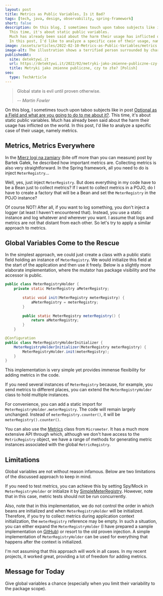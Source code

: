 ```yaml
---
layout: post
title: Metrics as Public Variables, Is it Bad?
tags: [tech, java, design, observability, spring-framework]
short: false
description: On this blog, I sometimes touch upon taboo subjects like in post *Optional as a Field and what are you going to do to me about it?*
  This time, it's about static public variables.
  Much has already been said about the harm their usage has inflicted on the world.
  In this post, I'd like to analyze a specific case of their usage, namely metrics...
image: /assets/articles/2022-02-10-Metrics-as-Public-Variables/metrics.png
image-alt: The illustration shows a terrified person surrounded by charts, metrics and terms such as metrics, public variables, getter and setter
publishedAt:
  site: detektywi.it
  url: https://detektywi.it/2022/02/metryki-jako-zmienne-publiczne-czy-to-zle/
  title: Metryki jako zmienne publiczne, czy to złe? [Polish]
seo:
  type: TechArticle
---
```


> Global state is evil until proven otherwise.
> 
> -- <cite>Martin Fowler</cite>

On this blog, I sometimes touch upon taboo subjects like in post [Optional as a Field and what are you going to do to me about it?](/2018/08/19/Optional-as-a-field-and-what-are-you-going-to-do-to-me-about-it.html).
This time, it's about static public variables.
Much has already been said about the harm their usage has inflicted on the world.
In this post, I'd like to analyze a specific case of their usage, namely metrics.

## Metrics, Metrics Everywhere

In the [Mierz logi na zamiary](https://detektywi.it/2019/07/mierz-logi-na-zamiary/) (bite off more than you can measure) post by Bartek Gałek, he described how important metrics are.
Collecting metrics is also very straightforward.
In the Spring framework, all you need to do is inject `MeterRegistry`...

Well, yes, just inject `MeterRegistry`.
But does everything in my code have to be a Bean just to collect metrics?
If I want to collect metrics in a POJO, do I have to create a factory that will be a Bean and set the `MeterRegistry` in the POJO instance?

Of course NOT!
After all, if you want to log something, you don't inject a logger (at least I haven't encountered that).
Instead, you use a static instance and log whatever and wherever you want.
I assume that logs and metrics are not that distant from each other.
So let's try to apply a similar approach to metrics.

## Global Variables Come to the Rescue

In the simplest approach, we could just create a class with a public static field holding an instance of `MeterRegistry`.
We would initialize this field at the start of the application and then use it freely.
Below is a slightly more elaborate implementation, where the mutator has package visibility and the accessor is public.

```java
public class MeterRegistryHolder {
    private static MeterRegistry aMeterRegistry;
    
        static void init(MeterRegistry meterRegistry) {
            aMeterRegistry = meterRegistry;
        }
    
        public static MeterRegistry meterRegistry() {
            return aMeterRegistry;
        }
    }
```

```java
@Configuration
public class MeterRegistryHolderInitializer {
    MeterRegistryHolderInitializer(MeterRegistry meterRegistry) {
        MeterRegistryHolder.init(meterRegistry);
    }
}
```

This implementation is very simple yet provides immense flexibility for adding metrics in the code.

If you need several instances of `MeterRegistry` because, for example, you send metrics to different places, you can extend the `MeterRegistryHolder` class to hold multiple instances.

For convenience, you can add a static import for `MeterRegistryHolder.meterRegistry`.
The code will remain largely unchanged.
Instead of `meterRegistry.counter()`, it will be `meterRegistry().counter()`.

You can also use the [Metrics](https://javadoc.io/doc/io.micrometer/micrometer-core/latest/io/micrometer/core/instrument/Metrics.html) class from `Micrometer`.
It has a much more extensive API through which, although we don't have access to the `MetricRegistry` object, we have a range of methods for generating metric instances associated with the global `MetricRegistry`.

## Limitations

Global variables are not without reason infamous.
Below are two limitations of the discussed approach to keep in mind.

If you need to test metrics, you can achieve this by setting Spy/Mock in `MeterRegistryHolder`
or initialize it by [SimpleMeterRegistry](https://www.javadoc.io/doc/io.micrometer/micrometer-core/1.0.6/io/micrometer/core/instrument/simple/SimpleMeterRegistry.html).
However, note that in this case, metric tests should not be run concurrently.

Also, note that in this implementation, we do not control the order in which beans are initialized and when `MeterRegistryHolder` will be initialized.
Therefore, if you try to collect metrics during application context initialization, the `meterRegistry` reference may be empty.
In such a situation, you can either expand the `MeterRegistryHolder` (I have prepared a sample implementation on [GitHub](https://github.com/tfij/MeterRegistryHolder)) or resort to the old proven injection.
A simple implementation of `MeterRegistryHolder` can be used for everything that happens after the context is initialized.

I'm not assuming that this approach will work in all cases.
In my recent projects, it worked great, providing a lot of freedom for adding metrics.

## Message for Today

Give global variables a chance (especially when you limit their variability to the package scope).
